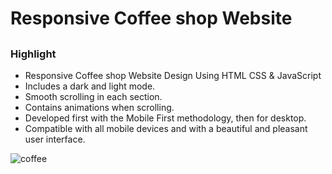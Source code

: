 # Responsive Coffee shop Website
## 
### Highlight

- Responsive Coffee shop Website Design Using HTML CSS & JavaScript
- Includes a dark and light mode.
- Smooth scrolling in each section.
- Contains animations when scrolling.
- Developed first with the Mobile First methodology, then for desktop.
- Compatible with all mobile devices and with a beautiful and pleasant user interface.


![coffee](https://github.com/diniSSG/Coffee-Haven/assets/51855634/9d1d59a6-d821-4b95-bf24-adc26e493673)
